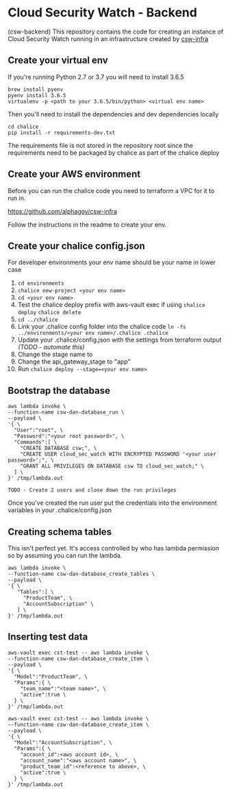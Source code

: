 # Cloud Security Watch - Backend
(csw-backend)
This repository contains the code for creating an 
instance of Cloud Security Watch running in an 
infrastructure created by [csw-infra](https://github.com/alphagov/csw-infra)



## Create your virtual env 

If you're running Python 2.7 or 3.7 you will need to install 3.6.5
 
```
brew install pyenv
pyenv install 3.6.5
virtualenv -p <path to your 3.6.5/bin/python> <virtual env name>
``` 

Then you'll need to install the dependencies and dev dependencies 
locally 

```
cd chalice 
pip install -r requirements-dev.txt
```

The requirements file is not stored in the repository root 
since the requirements need to be packaged by chalice as part 
of the chalice deploy

## Create your AWS environment 

Before you can run the chalice code you need to terraform a VPC 
for it to run in. 

https://github.com/alphagov/csw-infra

Follow the instructions in the readme to create your env. 

## Create your chalice config.json

For developer environments your env name should be your name in 
lower case

1. `cd environments`
2. `chalice new-project <your env name>`
3. `cd <your env name>`
4. Test the chalice deploy prefix with aws-vault exec if using 
`chalice deploy` `chalice delete` 
5. `cd ../chalice`
6. Link your .chalice config folder into the chalice code 
`ln -fs ../environments/<your env name>/.chalice .chalice`
7. Update your .chalice/config.json with the settings 
from terraform output _(TODO - automate this)_    
8. Change the stage name to <your env name>
9. Change the api_gateway_stage to "app"
10. Run `chalice deploy --stage=<your env name>`

## Bootstrap the database 

```
aws lambda invoke \
--function-name csw-dan-database_run \ 
--payload \
'{ \
  "User":"root", \
  "Password":"<your root password>", \
  "Commands":[ \
    "CREATE DATABASE csw;", \
    "CREATE USER cloud_sec_watch WITH ENCRYPTED PASSWORD '<your user password>';", \
    "GRANT ALL PRIVILEGES ON DATABASE csw TO cloud_sec_watch;" \
  ] \
}' /tmp/lambda.out
```
`TODO - Create 2 users and close down the run privileges`

Once you've created the run user put the credentials into the 
environment variables in your .chalice/config.json

## Creating schema tables 

This isn't perfect yet. It's access controlled by who has lambda permission so by assuming you can run the lambda. 

```
aws lambda invoke \ 
--function-name csw-dan-database_create_tables \ 
--payload \
'{ \
   "Tables":[ \
     "ProductTeam", \
     "AccountSubscription" \
   ] \
}' /tmp/lambda.out
```

## Inserting test data

```
aws-vault exec cst-test -- aws lambda invoke \ 
--function-name csw-dan-database_create_item \ 
--payload \ 
'{ \
  "Model":"ProductTeam", \
  "Params":{ \
    "team_name":"<team name>", \
    "active":true \
  } \
}' /tmp/lambda.out

aws-vault exec cst-test -- aws lambda invoke \
--function-name csw-dan-database_create_item \
--payload \
'{ \
  "Model":"AccountSubscription", \
  "Params":{ \
    "account_id":<aws account id>, \
    "account_name":"<aws account name>", \
    "product_team_id":<reference to above>, \
    "active":true \
  } \
}' /tmp/lambda.out
```

